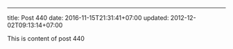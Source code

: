 ---
title: Post 440
date: 2016-11-15T21:31:41+07:00
updated: 2012-12-02T09:13:14+07:00

This is content of post 440